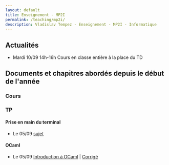 ```yaml
---
layout: default
title: Enseignement - MP2I
permalink: /teaching/mp2i/
description: Vladislav Tempez - Enseignement - MP2I - Informatique 
---
```

## Actualités
- Mardi 10/09 14h-16h Cours en classe entière à la place du TD
<!-- - Mercredi 11/09 14h-15h TD Groupe 1 -->
<!-- - Mercredi 11/09 15h-16h TD Groupe 2 -->

## Documents et chapitres abordés depuis le début de l'année

### Cours

### TP

#### Prise en main du terminal
- Le 05/09 [sujet](https://nc-lycees.netocentre.fr/s/WXQyBHjADspJ8Xk)

#### OCaml
- Le 05/09 [Introduction à OCaml](https://nc-lycees.netocentre.fr/s/nNn6dFokSw6ifDJ) |  [Corrigé](https://nc-lycees.netocentre.fr/s/ZydDWQrRXtDpomt)
